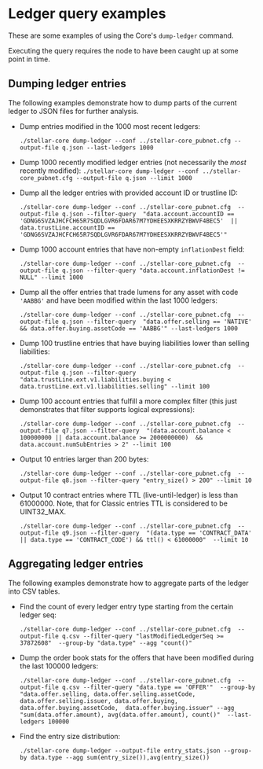 # Ledger query examples

These are some examples of using the Core's `dump-ledger` command.

Executing the query requires the node to have been caught up at some 
point in time.

## Dumping ledger entries

The following examples demonstrate how to dump parts of the current 
ledger to JSON files for further analysis.

* Dump entries modified in the 1000 most recent ledgers:

  `./stellar-core dump-ledger --conf ../stellar-core_pubnet.cfg --output-file q.json --last-ledgers 1000`

* Dump 1000 recently modified ledger entries (not necessarily the *most* recently modified):
  `./stellar-core dump-ledger --conf ../stellar-core_pubnet.cfg --output-file q.json --limit 1000`

* Dump all the ledger entries with provided account ID or trustline ID:

  `./stellar-core dump-ledger --conf ../stellar-core_pubnet.cfg 
   --output-file q.json --filter-query 
   "data.account.accountID == 'GDNG6SVZAJHCFCH65R7SQDLGVR6FDAR67M7YDHEESXKRRZYBWVF4BEC5' 
   || data.trustLine.accountID == 'GDNG6SVZAJHCFCH65R7SQDLGVR6FDAR67M7YDHEESXKRRZYBWVF4BEC5'" `

* Dump 1000 account entries that have non-empty `inflationDest` field:

  `./stellar-core dump-ledger --conf ../stellar-core_pubnet.cfg 
  --output-file q.json --filter-query "data.account.inflationDest != NULL" --limit 1000`

* Dump all the offer entries that trade lumens for any asset with code `'AABBG'` and have
  been modified within the last 1000 ledgers:
  
  `./stellar-core dump-ledger --conf ../stellar-core_pubnet.cfg 
   --output-file q.json --filter-query 
   "data.offer.selling == 'NATIVE' && data.offer.buying.assetCode == 'AABBG'"
   --last-ledgers 1000`

* Dump 100 trustline entries that have buying liabilities lower than selling liabilities:

  `./stellar-core dump-ledger --conf ../stellar-core_pubnet.cfg 
   --output-file q.json --filter-query 
   "data.trustLine.ext.v1.liabilities.buying < data.trustLine.ext.v1.liabilities.selling"
   --limit 100`

* Dump 100 account entries that fulfill a more complex filter (this just demonstrates
  that filter supports logical expressions):
  
  `./stellar-core dump-ledger --conf ../stellar-core_pubnet.cfg 
   --output-file q7.json --filter-query 
   "(data.account.balance < 100000000 || data.account.balance >= 2000000000) 
    && data.account.numSubEntries > 2" --limit 100`

* Output 10 entries larger than 200 bytes:
  
  `./stellar-core dump-ledger --conf ../stellar-core_pubnet.cfg 
   --output-file q8.json --filter-query "entry_size() > 200" --limit 10`

* Output 10 contract entries where TTL (live-until-ledger) is less than 61000000.
  Note, that for Classic entries TTL is considered to be UINT32_MAX.

  `./stellar-core dump-ledger --conf ../stellar-core_pubnet.cfg 
   --output-file q9.json --filter-query 
   "(data.type == 'CONTRACT_DATA' || data.type == 'CONTRACT_CODE') && ttl() < 61000000" 
   --limit 10`

## Aggregating ledger entries

The following examples demonstrate how to aggregate parts of the ledger into CSV tables.

* Find the count of every ledger entry type starting from the certain ledger seq:

  `./stellar-core dump-ledger --conf ../stellar-core_pubnet.cfg 
   --output-file q.csv --filter-query "lastModifiedLedgerSeq >= 37872608" 
   --group-by "data.type" --agg "count()"`

* Dump the order book stats for the offers that have been modified during the last 
  100000 ledgers:

  `./stellar-core dump-ledger --conf ../stellar-core_pubnet.cfg 
  --output-file q.csv --filter-query "data.type == 'OFFER'" 
  --group-by "data.offer.selling, data.offer.selling.assetCode, 
  data.offer.selling.issuer, data.offer.buying, data.offer.buying.assetCode, 
  data.offer.buying.issuer" --agg "sum(data.offer.amount), avg(data.offer.amount), count()" 
  --last-ledgers 100000`

* Find the entry size distribution: 

  `./stellar-core dump-ledger --output-file entry_stats.json --group-by data.type --agg sum(entry_size()),avg(entry_size())`